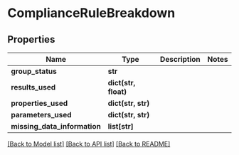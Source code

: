 # ComplianceRuleBreakdown


## Properties
Name | Type | Description | Notes
------------ | ------------- | ------------- | -------------
**group_status** | **str** |  | 
**results_used** | **dict(str, float)** |  | 
**properties_used** | **dict(str, str)** |  | 
**parameters_used** | **dict(str, str)** |  | 
**missing_data_information** | **list[str]** |  | 

[[Back to Model list]](../README.md#documentation-for-models) [[Back to API list]](../README.md#documentation-for-api-endpoints) [[Back to README]](../README.md)


